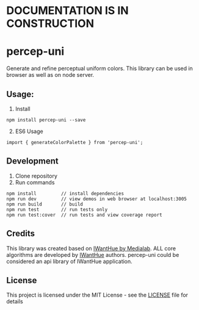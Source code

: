 # DOCUMENTATION IS IN CONSTRUCTION


# percep-uni

Generate and refine perceptual uniform colors. This library can be used in browser as well as on node server.


## Usage:

1. Install

```
npm install percep-uni --save
```

2. ES6 Usage

```
import { generateColorPalette } from 'percep-uni';

```

## Development
1. Clone repository
2. Run commands
```
npm install         // install dependencies
npm run dev         // view demos in web browser at localhost:3005
npm run build       // build
npm run test        // run tests only
npm run test:cover  // run tests and view coverage report
```

## Credits
This library was created based on [IWantHue by Medialab](http://tools.medialab.sciences-po.fr/iwanthue/). ALL core algorithms are developed by [IWantHue](http://tools.medialab.sciences-po.fr/iwanthue/) authors.
percep-uni could be considered an api library of IWantHue application.

## License

This project is licensed under the MIT License - see the [LICENSE](LICENSE) file for details



